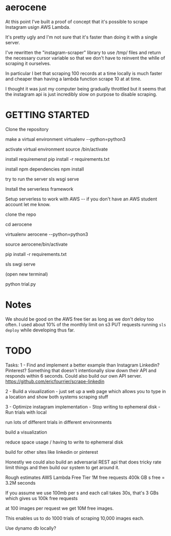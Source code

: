 # aerocene

At this point I've built a proof of concept that it's
possible to scrape Instagram usign AWS Lambda.

It's pretty ugly and I'm not sure that it's faster
than doing it with a single server.

I've rewritten the "instagram-scraper" library to
use /tmp/ files and return the necessary cursor variable
so that we don't have to reinvent the whlle of scraping it
ourselves.

In particular I bet that scraping 100 records at a time
locally is much faster and cheaper than having a lambda function
scrape 10 at at time.

I thought it was just my computer being gradually throttled
but it seems that the instagram api is just incredibly slow on
purpose to disable scraping.

# GETTING STARTED
Clone the repository

make a virtual environment
virtualenv <name> --python=python3

activate virtual environment
source <name>/bin/activate

install requiremenst
pip install -r requirements.txt

install npm dependencies
npm install

try to run the server
sls wsgi serve

Install the serverless framework

Setup serverless to work with AWS -- if you
don't have an AWS student account let me know.

clone the repo

cd aerocene

virtualenv aerocene --python=python3

source aerocene/bin/activate

pip install -r requirements.txt

sls swgi serve

(open new terminal)

python trial.py

# Notes

We should be good on the AWS free tier as long
as we don't deloy too often. I used about 10% of the monthly limit on s3 PUT requests running `sls deploy`
while developing thus far.


# TODO

Tasks:
1 - Find and implement a better example than Instagram
    Linkedin? Pinterest? Something that doesn't intentionally
    slow down their API and responds within 6 seconds.
    Could also build our own API server.
    https://github.com/ericfourrier/scrape-linkedin

2 - Build a visualization
    - just set up a web page which allows you to type in a location
    and show both systems scraping stuff

3 - Optimize instagram implementation
    - Stop writing to ephemeral disk
    - Run trials with local



run lots of different trials in different environments

build a visualization

reduce space usage / having to write to ephemeral disk

build for other sites like linkedin or pinterest

Honestly we could also build an adversarial REST api
that does tricky rate limit things and then
build our system to get around it.


Rough estimates
AWS Lambda Free Tier
1M free requests
400k GB s free = 3.2M seconds

If you assume we use 100mb per s and each call takes 30s, that's 3 GBs
which gives us 100k free requests

at 100 images per request we get 10M free images.

This enables us to do 1000 trials of scraping 10,000 images each.


Use dynamo db locally?